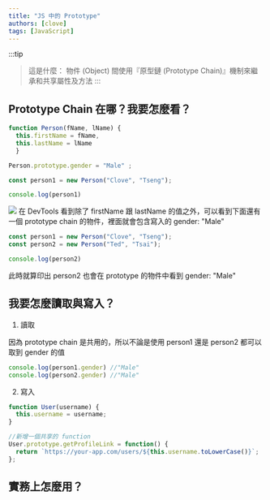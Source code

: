 ```yaml
---
title: "JS 中的 Prototype"
authors: [clove]
tags: [JavaScript]
---
```

:::tip
> 這是什麼：
> 物件 (Object) 間使用『原型鏈 (Prototype Chain)』機制來繼承和共享屬性及方法
:::

## Prototype Chain 在哪？我要怎麼看？

```js
function Person(fName, lName) {
  this.firstName = fName, 
  this.lastName = lName 
  } 

Person.prototype.gender = "Male" ;

const person1 = new Person("Clove", "Tseng"); 

console.log(person1)
```

<img src="/blog/prototype1.png" />
在 DevTools 看到除了 firstName 跟 lastName 的值之外，可以看到下面還有一個 prototype chain 的物件，裡面就會包含寫入的 gender: "Male"

```js
const person1 = new Person("Clove", "Tseng"); 
const person2 = new Person("Ted", "Tsai"); 

console.log(person2)
```

此時就算印出 person2 也會在 prototype 的物件中看到 gender: "Male"

## 我要怎麼讀取與寫入？

1. 讀取

因為 prototype chain 是共用的，所以不論是使用 person1 還是 person2 都可以取到 gender 的值

```js
console.log(person1.gender) //"Male"
console.log(person2.gender) //"Male"
```

2. 寫入
```js
function User(username) {
  this.username = username;
}

//新增一個共享的 function
User.prototype.getProfileLink = function() {
  return `https://your-app.com/users/${this.username.toLowerCase()}`;
};
```

## 實務上怎麼用？